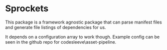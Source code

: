 # Sprockets

This package is a framework agnostic package that can parse manifest files and generate file listings of dependencies for us. 

It depends on a configuration array to work though. Example config can be seen in the github repo for codesleeve\asset-pipeline.



